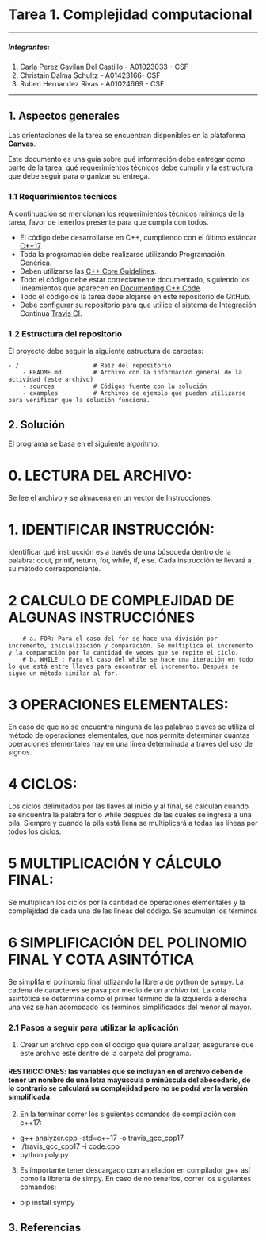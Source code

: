 # Tarea 1. Complejidad computacional

---

##### Integrantes:
1. Carla Perez Gavilan Del Castillo - A01023033 - CSF
2. Christain Dalma Schultz - A01423166- CSF
3. Ruben Hernandez Rivas - A01024669 - CSF

---
## 1. Aspectos generales

Las orientaciones de la tarea se encuentran disponibles en la plataforma **Canvas**.

Este documento es una guía sobre qué información debe entregar como parte de la tarea, qué requerimientos técnicos debe cumplir y la estructura que debe seguir para organizar su entrega.


### 1.1 Requerimientos técnicos

A continuación se mencionan los requerimientos técnicos mínimos de la tarea, favor de tenerlos presente para que cumpla con todos.

* El código debe desarrollarse en C++, cumpliendo con el último estándar [C++17](https://isocpp.org/std/the-standard).
* Toda la programación debe realizarse utilizando Programación Genérica.
* Deben utilizarse las [C++ Core Guidelines](https://github.com/isocpp/CppCoreGuidelines/blob/master/CppCoreGuidelines.md).
* Todo el código debe estar correctamente documentado, siguiendo los lineamientos que aparecen en [Documenting C++ Code](https://developer.lsst.io/cpp/api-docs.html).
* Todo el código de la tarea debe alojarse en este repositorio de GitHub.
* Debe configurar su repositorio para que utilice el sistema de Integración Continua [Travis CI](https://travis-ci.org/).

### 1.2 Estructura del repositorio

El proyecto debe seguir la siguiente estructura de carpetas:
```
- / 			        # Raíz del repositorio
    - README.md			# Archivo con la información general de la actividad (este archivo)
    - sources  			# Códigos fuente con la solución
    - examples			# Archivos de ejemplo que pueden utilizarse para verificar que la solución funciona.
```

## 2. Solución

El programa se basa en el siguiente algoritmo:
 # 0. LECTURA DEL ARCHIVO: 
 Se lee el archivo y se almacena en un vector de Instrucciones. 
 # 1. IDENTIFICAR INSTRUCCIÓN: 
 Identificar qué instrucción es a través de una búsqueda dentro de la palabra: cout, printf, return, for, while, if, else. Cada instrucción te llevará a su método correspondiente. 
 # 2 CALCULO DE COMPLEJIDAD DE ALGUNAS INSTRUCCIÓNES
        # a. FOR: Para el caso del for se hace una división por incremento, inicialización y comparación. Se multiplica el incremento y la comparación por la cantidad de veces que se repite el ciclo. 
        # b. WHILE : Para el caso del while se hace una iteración en todo lo que está entre llaves para encontrar el incremento. Después se sigue un método similar al for. 
 # 3 OPERACIONES ELEMENTALES:
En caso de que no se encuentra ninguna de las palabras claves se utiliza el método de operaciones elementales, que nos permite determinar cuántas operaciones elementales hay en una línea determinada a través del uso de signos. 
 # 4 CICLOS: 
 Los cíclos delimitados por las llaves al inicio y al final, se calculan cuando se encuentra la palabra for o while después de las cuales se ingresa a una pila. Siempre y cuando la pila está llena se multiplicará a todas las líneas por todos los ciclos. 
 # 5 MULTIPLICACIÓN Y CÁLCULO FINAL:
 Se multiplican los ciclos por la cantidad de operaciones elementales y la complejidad de cada una de las líneas del código. Se acumulan los términos 
 # 6 SIMPLIFICACIÓN DEL POLINOMIO FINAL Y COTA ASINTÓTICA
 Se simplifa el polinomio final utlizando la librera de python de sympy. La cadena de caracteres se pasa por medio de un archivo txt. La cota asintótica se determina como el primer término de la izquierda a derecha una vez se han acomodado los términos simplificados del menor al mayor. 

### 2.1 Pasos a seguir para utilizar la aplicación

1. Crear un archivo cpp con el código que quiere analizar, asegurarse que este archivo esté dentro de la carpeta del programa. 
#### RESTRICCIONES: las variables que se incluyan en el archivo deben de tener un nombre de una letra mayúscula o minúscula del abecedario, de lo contrario se calculará su complejidad pero no se podrá ver la versión simplificada. 
2. En la terminar correr los siguientes comandos de compilación con c++17: 
 - g++ analyzer.cpp -std=c++17 -o travis_gcc_cpp17
 -  ./travis_gcc_cpp17 -i code.cpp
 -  python poly.py
 3. Es importante tener descargado con antelación en compilador g++ así como la librería de simpy. En caso de no tenerlos, correr los siguientes comandos:
   - pip install sympy


## 3. Referencias

 

